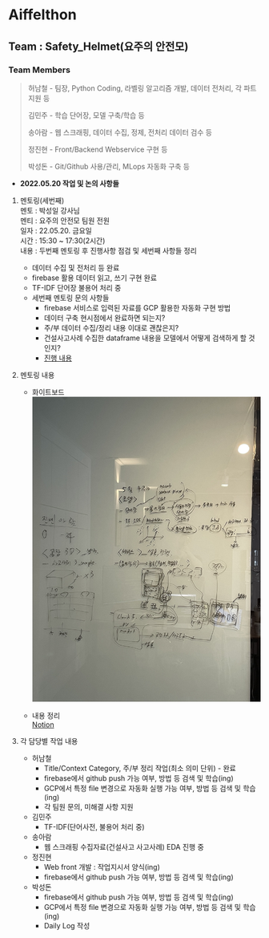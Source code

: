 # Aiffelthon
## Team : Safety_Helmet(요주의 안전모)
### Team Members
> 허남철 - 팀장, Python Coding, 라벨링 알고리즘 개발, 데이터 전처리, 각 파트 지원 등
>
> 김민주 - 학습 단어장, 모델 구축/학습 등
>
> 송아람 - 웹 스크래핑, 데이터 수집, 정제, 전처리 데이터 검수 등
>
> 정진현 - Front/Backend Webservice 구현 등
>
> 박성돈 - Git/Github 사용/관리, MLops 자동화 구축 등

- __2022.05.20 작업 및 논의 사항들__
1. 멘토링(세번째)  
멘토 : 박성일 강사님  
멘티 : 요주의 안전모 팀원 전원  
일자 : 22.05.20. 금요일  
시간 : 15:30 ~ 17:30(2시간)  
내용 : 두번째 멘토링 후 진행사항 점검 및 세번째 사항들 정리  
    - 데이터 수집 및 전처리 등 완료  
    - firebase 활용 데이터 읽고, 쓰기 구현 완료
    - TF-IDF 단어장 불용어 처리 중
    - 세번째 멘토링 문의 사항들
        - firebase 서비스로 입력된 자료를 GCP 활용한 자동화 구현 방법  
        - 데이터 구축 현시점에서 완료하면 되는지?  
        - 주/부 데이터 수집/정리 내용 이대로 괜찮은지?
        - 건설사고사례 수집한 dataframe 내용을 모델에서 어떻게 검색하게 할 것인지?  
        - [진행 내용](https://modulabs.notion.site/22-05-20-942453072cbe4471a06e04b328dd28f4)  


2. 멘토링 내용  
    - 화이트보드  
    ![Mentoring_3_1](https://github.com/ai-castlemoney/Safety_Helmet/blob/master/daily_log/images/mentoring_31.jpeg)  

    - 내용 정리  
    [Notion](https://modulabs.notion.site/22-05-20-942453072cbe4471a06e04b328dd28f4)  


4. 각 담당별 작업 내용  
    - 허남철  
        - Title/Context Category, 주/부 정리 작업(최소 의미 단위) - 완료  
        - firebase에서 github push 가능 여부, 방법 등 검색 및 학습(ing)  
        - GCP에서 특정 file 변경으로 자동화 실행 가능 여부, 방법 등 검색 및 학습(ing)  
        - 각 팀원 문의, 미해결 사항 지원  
    - 김민주  
        - TF-IDF(단어사전, 불용어 처리 중)
    - 송아람  
        - 웹 스크래핑 수집자료(건설사고 사고사례) EDA 진행 중
    - 정진현  
        - Web front 개발 : 작업지시서 양식(ing)  
        - firebase에서 github push 가능 여부, 방법 등 검색 및 학습(ing)  
    - 박성돈  
        - firebase에서 github push 가능 여부, 방법 등 검색 및 학습(ing)  
        - GCP에서 특정 file 변경으로 자동화 실행 가능 여부, 방법 등 검색 및 학습(ing)  
        - Daily Log 작성  
        
